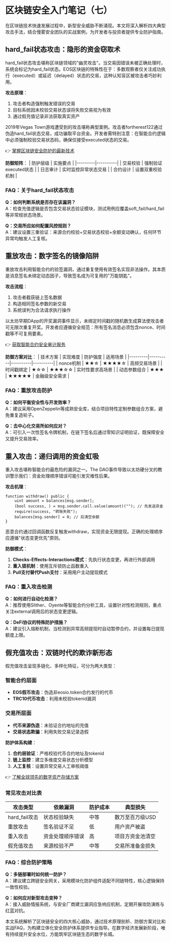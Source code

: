 # 区块链安全入门笔记（七）

在区块链技术快速发展过程中，新型安全威胁不断涌现。本文将深入解析四大典型攻击手法，结合慢雾安全团队的实战案例，为开发者与投资者提供专业防护指南。

## hard_fail状态攻击：隐形的资金窃取术

hard_fail状态攻击堪称区块链领域的"幽灵攻击"。当交易因错误未被正确处理时，系统会标记为hard_fail状态。EOS区块链的特殊性在于：多数观察者仅关注成功执行（executed）或延迟（delayed）状态的交易，这种认知盲区被攻击者巧妙利用。

**攻击原理**：
1. 攻击者构造强制触发错误的交易
2. 目标系统因未校验交易状态误将失败交易视为有效
3. 通过假充值记录非法获取真实资产

2019年Vegas Town游戏遭受到的攻击堪称典型案例。攻击者fortherest122通过伪造hard_fail状态交易，成功骗取平台资金。开发者需特别注意：在智能合约逻辑中必须强制校验交易状态码，确保仅接受executed状态的交易。

👉 [掌握区块链安全防护的最新技术](https://bit.ly/okx_welcome)

**防御矩阵**：
| 防护层级 | 实施要点 |
|---------|----------|
| 交易校验 | 强制验证executed状态 |
| 日志审计 | 实时监控异常状态交易 |
| 合约设计 | 设置双重校验机制 |

### FAQ：关于hard_fail状态攻击
**Q：如何判断系统是否存在该漏洞？**  
A：检查充值逻辑是否包含交易状态验证模块，测试用例应覆盖soft_fail/hard_fail等非常规状态场景。

**Q：交易所应如何配置风控规则？**  
A：建议设置三重验证：来源合约校验+交易状态校验+余额变动确认，任何环节异常均触发人工复核。

## 重放攻击：数字签名的镜像陷阱

重放攻击利用智能合约的验签漏洞，通过重复使用有效签名实现非法操作。其本质是消息签名未绑定动态因子，导致签名成为可复用的"万能钥匙"。

**攻击流程**：
1. 攻击者截获链上签名数据
2. 构造相同签名参数的新交易
3. 系统误判为合法请求执行操作

以太坊早期DApp的开奖漏洞事件显示，未绑定时间戳的随机数生成算法使攻击者可无限次重复开奖。开发者应遵循安全规范：所有签名消息必须包含nonce、时间戳等不可复用要素。

👉 [获取智能合约安全审计服务](https://bit.ly/okx_welcome)

**防御方案对比**：
| 技术方案 | 实现难度 | 防护强度 | 适用场景 |
|---------|----------|----------|----------|
| nonce机制 | ★★☆ | ★★★★☆ | 高频交易场景 |
| 时间戳绑定 | ★☆☆ | ★★★☆☆ | 实时性要求高场景 |
| 动态参数组合 | ★★★ | ★★★★★ | 金融级安全需求 |

### FAQ：重放攻击防护
**Q：如何平衡安全性与开发效率？**  
A：建议采用OpenZeppelin等成熟安全库，结合项目特性定制参数组合方案，避免重复造轮子。

**Q：去中心化交易所如何应对？**  
A：可引入一次性签名令牌机制，在链下签名后通过零知识证明验证，既保障安全又提升交易效率。

## 重入攻击：递归调用的资金虹吸

重入攻击堪称智能合约最危险的漏洞之一。The DAO事件导致以太坊硬分叉的教训警示我们：资金处理顺序错误可能引发灾难性后果。

**攻击机理**：
```solidity
function withdraw() public {
    uint amount = balances[msg.sender];
    (bool success, ) = msg.sender.call.value(amount)(""); // 先发送资金
    require(success, "转账失败");
    balances[msg.sender] = 0; // 后清空余额
}
```
恶意合约通过回调函数反复触发withdraw，实现资金无限提现。正确的处理顺序应遵循"状态变更优先"原则。

**防御模式**：
1. **Checks-Effects-Interactions模式**：先执行状态变更，再进行外部调用
2. **重入锁机制**：使用互斥锁防止函数重入
3. **Pull支付替代Push支付**：采用用户主动提现模式

### FAQ：重入攻击检测
**Q：如何进行自动化检测？**  
A：推荐使用Slither、Oyente等智能合约分析工具，设置针对性检测规则，重点关注external调用后的状态变更逻辑。

**Q：DeFi协议的特殊防护措施？**  
A：建议引入熔断机制，当检测到异常高频提现时自动暂停合约，并设置每日提现额度上限。

## 假充值攻击：双链时代的欺诈新形态

假充值攻击呈现多链化、多样化特征，可分为两大类型：

### 智能合约层面
- **EOS假币攻击**：伪造非eosio.token合约发行的代币
- **TRC10代币攻击**：利用未校验tokenid漏洞

### 交易所层面
- **代币来源伪造**：未验证合约地址的充值
- **交易状态欺骗**：利用失败交易记录造假

**防护体系构建**：
1. **合约层验证**：严格校验代币合约地址及tokenid
2. **链上监控**：建立多维度交易状态分析模型
3. **人工复核**：设置异常交易人工审核阈值

👉 [了解全球领先的数字资产存储方案](https://bit.ly/okx_welcome)

### 常见攻击对比表
| 攻击类型 | 依赖漏洞 | 防护成本 | 典型损失 |
|---------|----------|----------|----------|
| hard_fail攻击 | 状态校验缺失 | 中等 | 数万至百万级USD |
| 重放攻击 | 签名验证不足 | 低 | 用户资产被盗 |
| 重入攻击 | 资金处理顺序错误 | 高 | 项目方资金池清空 |
| 假充值攻击 | 来源校验不严 | 中等 | 交易所准备金损失 |

### FAQ：综合防护策略
**Q：多链部署时如何统一防护？**  
A：建议建立跨链安全网关，采用模块化防护组件适配不同链特性，核心逻辑保持一致性校验。

**Q：如何应对新型攻击变种？**  
A：接入威胁情报系统，与安全厂商建立漏洞应急响应机制，定期开展攻防演练与红蓝对抗。

本文系统解析了区块链安全的四大核心威胁，通过技术原理剖析、防御方案对比和实战FAQ，为构建立体化安全防护体系提供专业指导。在数字经济发展新阶段，唯有持续提升安全水位，方能筑牢区块链生态的数字长城。